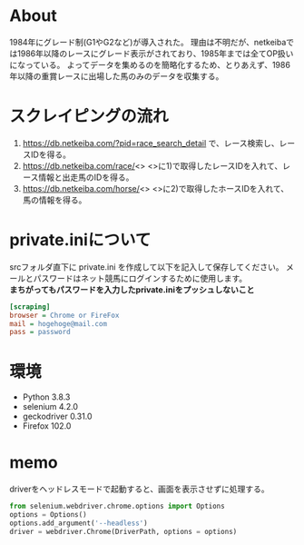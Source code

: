 # About
1984年にグレード制(G1やG2など)が導入された。
理由は不明だが、netkeibaでは1986年以降のレースにグレード表示がされており、1985年までは全てOP扱いになっている。
よってデータを集めるのを簡略化するため、とりあえず、1986年以降の重賞レースに出場した馬のみのデータを収集する。


# スクレイピングの流れ
1. https://db.netkeiba.com/?pid=race_search_detail で、レース検索し、レースIDを得る。
2. https://db.netkeiba.com/race/<<raceID>> <<raceID>>に1)で取得したレースIDを入れて、レース情報と出走馬のIDを得る。
3. https://db.netkeiba.com/horse/<<horseID>> <<horseID>>に2)で取得したホースIDを入れて、馬の情報を得る。

# private.iniについて
srcフォルダ直下に private.ini を作成して以下を記入して保存してください。
メールとパスワードはネット競馬にログインするために使用します。  
**まちがってもパスワードを入力したprivate.iniをプッシュしないこと**

```txt:whatprivate.ini
[scraping]
browser = Chrome or FireFox
mail = hogehoge@mail.com
pass = password
```

# 環境
- Python 3.8.3
- selenium 4.2.0
- geckodriver 0.31.0
- Firefox 102.0


# memo
driverをヘッドレスモードで起動すると、画面を表示させずに処理する。

```python:how2headlessmode.py
from selenium.webdriver.chrome.options import Options
options = Options()
options.add_argument('--headless')
driver = webdriver.Chrome(DriverPath, options = options)
```
